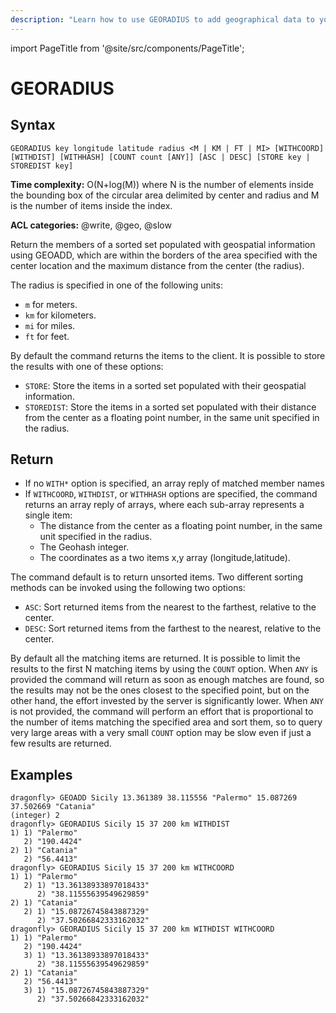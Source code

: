 ```yaml
---
description: "Learn how to use GEORADIUS to add geographical data to your Dragonfly database by defining latitude and longitude."
---
```


import PageTitle from '@site/src/components/PageTitle';

# GEORADIUS

<PageTitle title="GEORADIUS Command (Documentation) | Dragonfly" />

## Syntax

    GEORADIUS key longitude latitude radius <M | KM | FT | MI> [WITHCOORD] [WITHDIST] [WITHHASH] [COUNT count [ANY]] [ASC | DESC] [STORE key | STOREDIST key]

**Time complexity:** O(N+log(M)) where N is the number of elements inside the bounding box of the circular area delimited by center and radius and M is the number of items inside the index.

**ACL categories:** @write, @geo, @slow

Return the members of a sorted set populated with geospatial information using GEOADD, which are within the borders of the area specified with the center location and the maximum distance from the center (the radius).

The radius is specified in one of the following units:
- `m` for meters.
- `km` for kilometers.
- `mi` for miles.
- `ft` for feet.

By default the command returns the items to the client. It is possible to store the results with one of these options:

- `STORE`: Store the items in a sorted set populated with their geospatial information.
- `STOREDIST`: Store the items in a sorted set populated with their distance from the center as a floating point number, in the same unit specified in the radius.

## Return

  - If no `WITH*` option is specified, an array reply of matched member names
  - If `WITHCOORD`, `WITHDIST`, or `WITHHASH` options are specified, the command returns an array reply of arrays, where each sub-array represents a single item:
    - The distance from the center as a floating point number, in the same unit specified in the radius.
    - The Geohash integer.
    - The coordinates as a two items x,y array (longitude,latitude).

The command default is to return unsorted items. Two different sorting methods can be invoked using the following two options:

- `ASC`: Sort returned items from the nearest to the farthest, relative to the center.
- `DESC`: Sort returned items from the farthest to the nearest, relative to the center.

By default all the matching items are returned. It is possible to limit the results to the first N matching items by using the `COUNT` option. When `ANY` is provided the command will return as soon as enough matches are found, so the results may not be the ones closest to the specified point, but on the other hand, the effort invested by the server is significantly lower. When `ANY` is not provided, the command will perform an effort that is proportional to the number of items matching the specified area and sort them, so to query very large areas with a very small `COUNT` option may be slow even if just a few results are returned.

## Examples

```shell
dragonfly> GEOADD Sicily 13.361389 38.115556 "Palermo" 15.087269 37.502669 "Catania"
(integer) 2
dragonfly> GEORADIUS Sicily 15 37 200 km WITHDIST
1) 1) "Palermo"
   2) "190.4424"
2) 1) "Catania"
   2) "56.4413"
dragonfly> GEORADIUS Sicily 15 37 200 km WITHCOORD
1) 1) "Palermo"
   2) 1) "13.36138933897018433"
      2) "38.11555639549629859"
2) 1) "Catania"
   2) 1) "15.08726745843887329"
      2) "37.50266842333162032"
dragonfly> GEORADIUS Sicily 15 37 200 km WITHDIST WITHCOORD
1) 1) "Palermo"
   2) "190.4424"
   3) 1) "13.36138933897018433"
      2) "38.11555639549629859"
2) 1) "Catania"
   2) "56.4413"
   3) 1) "15.08726745843887329"
      2) "37.50266842333162032"
```
